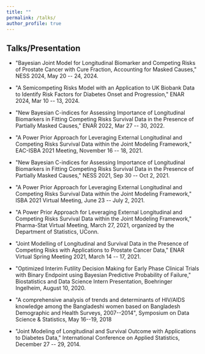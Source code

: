 ```yaml
---
title: ""
permalink: /talks/
author_profile: true
---
```


## Talks/Presentation
* "Bayesian Joint Model for Longitudinal Biomarker and Competing Risks of Prostate Cancer with Cure Fraction, Accounting for Masked Causes," NESS 2024, May 20 -- 24, 2024.

* "A Semicompeting Risks Model with an Application to UK Biobank Data to Identify Risk Factors for Diabetes Onset and Progression," ENAR 2024, Mar 10 -- 13, 2024.

* "New Bayesian C-indices for Assessing Importance of Longitudinal Biomarkers in Fitting Competing Risks Survival Data in the Presence of Partially Masked Causes," ENAR 2022, Mar 27 -- 30, 2022.

* "A Power Prior Approach for Leveraging External Longitudinal and Competing Risks Survival Data within the Joint Modeling Framework," EAC-ISBA 2021 Meeting, November 16 -- 18, 2021.

* "New Bayesian C-indices for Assessing Importance of Longitudinal Biomarkers in Fitting Competing Risks Survival Data in the Presence of Partially Masked Causes," NESS 2021, Sep 30 -- Oct 2, 2021.

* "A Power Prior Approach for Leveraging External Longitudinal and Competing Risks Survival Data within the Joint Modeling Framework," ISBA 2021 Virtual Meeting, June 23 -- July 2, 2021.

* "A Power Prior Approach for Leveraging External Longitudinal and Competing Risks Survival Data within the Joint Modeling Framework," Pharma-Stat Virtual Meeting, March 27, 2021, organized by the Department of Statistics, UConn.

* "Joint Modelling of Longitudinal and Survival Data in the Presence of Competing Risks with Applications to Prostate Cancer Data," ENAR Virtual Spring Meeting 2021, March 14 -- 17, 2021.

* "Optimized Interim Futility Decision Making for Early Phase Clinical Trials with Binary Endpoint using Bayesian Predictive Probability of Failure," Biostatistics and Data Science Intern Presentation, Boehringer Ingelheim, August 10, 2020.

* "A comprehensive analysis of trends and determinants of HIV/AIDS knowledge among the Bangladeshi women based on Bangladesh Demographic and Health Surveys, 2007--2014", Symposium on Data Science & Statistics, May 16--19, 2018 

* "Joint Modeling of Longitudinal and Survival Outcome with Applications to Diabetes Data," International Conference on Applied Statistics, December 27 -- 29, 2014.





